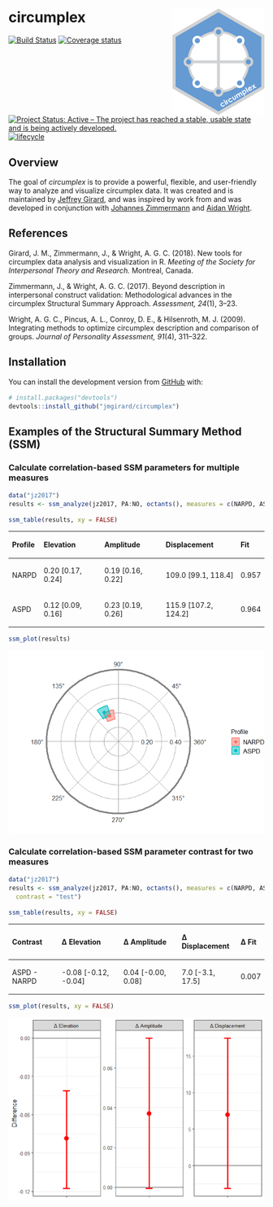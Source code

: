 
<!-- README.md is generated from README.Rmd. Please edit that file -->

# circumplex <img src="man/figures/logo.png" align="right" />

[![Build
Status](https://travis-ci.org/jmgirard/circumplex.svg?branch=master)](https://travis-ci.org/jmgirard/circumplex)
[![Coverage
status](https://codecov.io/gh/jmgirard/circumplex/branch/master/graph/badge.svg)](https://codecov.io/github/jmgirard/circumplex?branch=master)
[![Project Status: Active – The project has reached a stable, usable
state and is being actively
developed.](http://www.repostatus.org/badges/latest/active.svg)](http://www.repostatus.org/#active)
[![lifecycle](https://img.shields.io/badge/lifecycle-maturing-blue.svg)](https://www.tidyverse.org/lifecycle/#maturing)

## Overview

The goal of *circumplex* is to provide a powerful, flexible, and
user-friendly way to analyze and visualize circumplex data. It was
created and is maintained by [Jeffrey Girard](https://jmgirard.com/),
and was inspired by work from and was developed in conjunction with
[Johannes
Zimmermann](https://psychologische-hochschule.de/prof-dr-johannes-zimmermann/)
and [Aidan Wright](https://personalityprocesses.com/).

## References

Girard, J. M., Zimmermann, J., & Wright, A. G. C. (2018). New tools for
circumplex data analysis and visualization in R. *Meeting of the Society
for Interpersonal Theory and Research.* Montreal, Canada.

Zimmermann, J., & Wright, A. G. C. (2017). Beyond description in
interpersonal construct validation: Methodological advances in the
circumplex Structural Summary Approach. *Assessment, 24*(1), 3–23.

Wright, A. G. C., Pincus, A. L., Conroy, D. E., & Hilsenroth, M. J.
(2009). Integrating methods to optimize circumplex description and
comparison of groups. *Journal of Personality Assessment, 91*(4),
311–322.

## Installation

You can install the development version from
[GitHub](https://github.com/) with:

``` r
# install.packages("devtools")
devtools::install_github("jmgirard/circumplex")
```

## Examples of the Structural Summary Method (SSM)

### Calculate correlation-based SSM parameters for multiple measures

``` r
data("jz2017")
results <- ssm_analyze(jz2017, PA:NO, octants(), measures = c(NARPD, ASPD))
```

``` r
ssm_table(results, xy = FALSE)
```

<table class="table" style="margin-left: auto; margin-right: auto;">

<thead>

<tr>

<th style="text-align:left;">

Profile

</th>

<th style="text-align:left;">

Elevation

</th>

<th style="text-align:left;">

Amplitude

</th>

<th style="text-align:left;">

Displacement

</th>

<th style="text-align:left;">

Fit

</th>

</tr>

</thead>

<tbody>

<tr>

<td style="text-align:left;">

NARPD

</td>

<td style="text-align:left;">

0.20 [0.17, 0.24]

</td>

<td style="text-align:left;">

0.19 [0.16, 0.22]

</td>

<td style="text-align:left;">

109.0 [99.1, 118.4]

</td>

<td style="text-align:left;">

0.957

</td>

</tr>

<tr>

<td style="text-align:left;">

ASPD

</td>

<td style="text-align:left;">

0.12 [0.09, 0.16]

</td>

<td style="text-align:left;">

0.23 [0.19, 0.26]

</td>

<td style="text-align:left;">

115.9 [107.2, 124.2]

</td>

<td style="text-align:left;">

0.964

</td>

</tr>

</tbody>

</table>

``` r
ssm_plot(results)
```

![](README-plot1-1.png)<!-- -->

### Calculate correlation-based SSM parameter contrast for two measures

``` r
data("jz2017")
results <- ssm_analyze(jz2017, PA:NO, octants(), measures = c(NARPD, ASPD),
  contrast = "test")
```

``` r
ssm_table(results, xy = FALSE)
```

<table class="table" style="margin-left: auto; margin-right: auto;">

<thead>

<tr>

<th style="text-align:left;">

Contrast

</th>

<th style="text-align:left;">

&Delta; Elevation

</th>

<th style="text-align:left;">

&Delta; Amplitude

</th>

<th style="text-align:left;">

&Delta; Displacement

</th>

<th style="text-align:left;">

&Delta; Fit

</th>

</tr>

</thead>

<tbody>

<tr>

<td style="text-align:left;">

ASPD - NARPD

</td>

<td style="text-align:left;">

\-0.08 [-0.12, -0.04]

</td>

<td style="text-align:left;">

0.04 [-0.00, 0.08]

</td>

<td style="text-align:left;">

7.0 [-3.1, 17.5]

</td>

<td style="text-align:left;">

0.007

</td>

</tr>

</tbody>

</table>

``` r
ssm_plot(results, xy = FALSE)
```

![](README-plot2-1.png)<!-- -->
